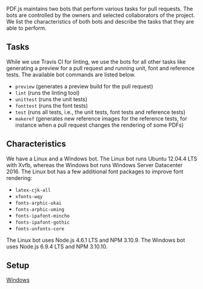 PDF.js maintains two bots that perform various tasks for pull requests. The bots are controlled by the owners and selected collaborators of the project. We list the characteristics of both bots and describe the tasks that they are able to perform.

Tasks
-----

While we use Travis CI for linting, we use the bots for all other tasks like generating a preview for a pull request and running unit, font and reference tests. The available bot commands are listed below.

- `preview` (generates a preview build for the pull request)
- `lint` (runs the linting tool)
- `unittest` (runs the unit tests)
- `fonttest` (runs the font tests)
- `test` (runs all tests, i.e., the unit tests, font tests and reference tests)
- `makeref` (generates new reference images for the reference tests, for instance when a pull request changes the rendering of some PDFs)

Characteristics
---------------

We have a Linux and a Windows bot. The Linux bot runs Ubuntu 12.04.4 LTS with Xvfb, whereas the Windows bot runs Windows Server Datacenter 2016. The Linux bot has a few additional font packages to improve font rendering:

- `latex-cjk-all`
- `xfonts-wqy`
- `fonts-arphic-ukai`
- `fonts-arphic-uming`
- `fonts-ipafont-mincho`
- `fonts-ipafont-gothic`
- `fonts-unfonts-core`

The Linux bot uses Node.js 4.6.1 LTS and NPM 3.10.9. The Windows bot uses Node.js 6.9.4 LTS and NPM 3.10.10.

Setup
-----
[Windows](https://github.com/mozilla/pdf.js/wiki/Windows-Bot-Setup)
